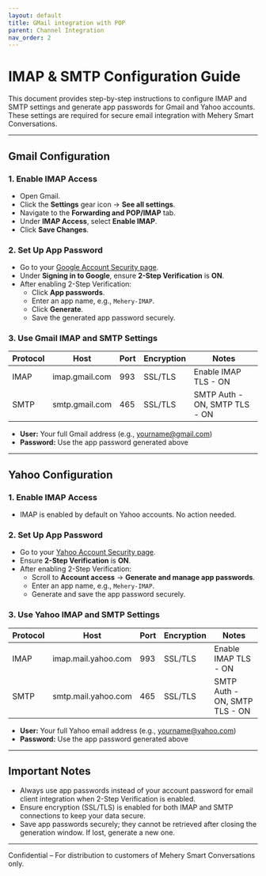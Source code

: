 ```yaml
---
layout: default
title: GMail integration with POP
parent: Channel Integration
nav_order: 2
---
```

# IMAP & SMTP Configuration Guide

This document provides step-by-step instructions to configure IMAP and SMTP settings and generate app passwords for Gmail and Yahoo accounts. These settings are required for secure email integration with Mehery Smart Conversations.

---

## Gmail Configuration

### 1. Enable IMAP Access
- Open Gmail.
- Click the **Settings** gear icon → **See all settings**.
- Navigate to the **Forwarding and POP/IMAP** tab.
- Under **IMAP Access**, select **Enable IMAP**.
- Click **Save Changes**.

### 2. Set Up App Password
- Go to your [Google Account Security page](https://myaccount.google.com/security).
- Under **Signing in to Google**, ensure **2-Step Verification** is **ON**.
- After enabling 2-Step Verification:
  - Click **App passwords**.
  - Enter an app name, e.g., `Mehery-IMAP`.
  - Click **Generate**.
  - Save the generated app password securely.

### 3. Use Gmail IMAP and SMTP Settings

| Protocol | Host              | Port | Encryption | Notes               |
| -------- | ----------------- | ---- | ---------- | ------------------- |
| IMAP     | imap.gmail.com    | 993  | SSL/TLS    | Enable IMAP TLS - ON |
| SMTP     | smtp.gmail.com    | 465  | SSL/TLS    | SMTP Auth - ON, SMTP TLS - ON |

- **User:** Your full Gmail address (e.g., yourname@gmail.com)  
- **Password:** Use the app password generated above

---

## Yahoo Configuration

### 1. Enable IMAP Access
- IMAP is enabled by default on Yahoo accounts. No action needed.

### 2. Set Up App Password
- Go to your [Yahoo Account Security page](https://login.yahoo.com/account/security).
- Ensure **2-Step Verification** is **ON**.
- After enabling 2-Step Verification:
  - Scroll to **Account access** → **Generate and manage app passwords**.
  - Enter an app name, e.g., `Mehery-IMAP`.
  - Generate and save the app password securely.

### 3. Use Yahoo IMAP and SMTP Settings

| Protocol | Host                | Port | Encryption | Notes               |
| -------- | ------------------- | ---- | ---------- | ------------------- |
| IMAP     | imap.mail.yahoo.com  | 993  | SSL/TLS    | Enable IMAP TLS - ON |
| SMTP     | smtp.mail.yahoo.com  | 465  | SSL/TLS    | SMTP Auth - ON, SMTP TLS - ON |

- **User:** Your full Yahoo email address (e.g., yourname@yahoo.com)  
- **Password:** Use the app password generated above

---

## Important Notes
- Always use app passwords instead of your account password for email client integration when 2-Step Verification is enabled.
- Ensure encryption (SSL/TLS) is enabled for both IMAP and SMTP connections to keep your data secure.
- Save app passwords securely; they cannot be retrieved after closing the generation window. If lost, generate a new one.

---

Confidential – For distribution to customers of Mehery Smart Conversations only.
